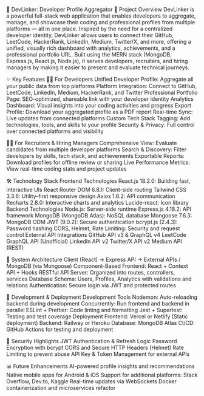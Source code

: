 🔗 DevLinker: Developer Profile Aggregator
📌 Project Overview
DevLinker is a powerful full-stack web application that enables developers to aggregate, manage, and showcase their coding and professional profiles from multiple platforms — all in one place. Inspired by the need for a centralized developer identity, DevLinker allows users to connect their GitHub, LeetCode, HackerRank, LinkedIn, Medium, Twitter/X, and more, offering a unified, visually rich dashboard with analytics, achievements, and a professional portfolio URL.
Built using the MERN stack (MongoDB, Express.js, React.js, Node.js), it serves developers, recruiters, and hiring managers by making it easier to present and evaluate technical journeys.

✨ Key Features
👨‍💻 For Developers
Unified Developer Profile: Aggregate all your public data from top platforms
Platform Integration: Connect to GitHub, LeetCode, LinkedIn, Medium, HackerRank, and Twitter
Professional Portfolio Page: SEO-optimized, shareable link with your developer identity
Analytics Dashboard: Visual insights into your coding activities and progress
Export Profile: Download your aggregated profile as a PDF report
Real-time Sync: Live updates from connected platforms
Custom Tech Stack Tagging: Add technologies, tools, and skills to your profile
Security & Privacy: Full control over connected platforms and visibility

🧑‍🏫 For Recruiters & Hiring Managers
Comprehensive View: Evaluate candidates from multiple developer platforms
Search & Discovery: Filter developers by skills, tech stack, and achievements
Exportable Reports: Download profiles for offline review or sharing
Live Performance Metrics: View real-time coding stats and project updates

🛠️ Technology Stack
Frontend Technologies
React.js 18.2.0: Building fast, interactive UIs
React Router DOM 6.8.1: Client-side routing
Tailwind CSS 3.3.6: Utility-first responsive design
Axios 1.6.2: API communication
Recharts 2.8.0: Interactive charts and analytics
Lucide-react: Icon library
Backend Technologies
Node.js: Server-side runtime
Express.js 4.18.2: API framework
MongoDB (MongoDB Atlas): NoSQL database
Mongoose 7.6.3: MongoDB ODM
JWT (9.0.2): Secure authentication
bcrypt.js (2.4.3): Password hashing
CORS, Helmet, Rate Limiting: Security and request control
External API Integrations
GitHub API v3 & GraphQL v4
LeetCode GraphQL API (Unofficial)
LinkedIn API v2
Twitter/X API v2
Medium API (REST)

🧱 System Architecture
Client (React) → Express API → External APIs / MongoDB (via Mongoose)
Component-Based Frontend: React + Context API + Hooks
RESTful API Server: Organized into routes, controllers, services
Database Schema: Users, Profiles, Analytics with validations and relations
Authentication: Secure login via JWT and protected routes

🚀 Development & Deployment
Development Tools
Nodemon: Auto-reloading backend during development
Concurrently: Run frontend and backend in parallel
ESLint + Prettier: Code linting and formatting
Jest + Supertest: Testing and test coverage
Deployment
Frontend: Vercel or Netlify (Static deployment)
Backend: Railway or Heroku
Database: MongoDB Atlas
CI/CD: GitHub Actions for testing and deployment

🔐 Security Highlights
JWT Authentication & Refresh Logic
Password Encryption with bcrypt
CORS and Secure HTTP Headers (Helmet)
Rate Limiting to prevent abuse
API Key & Token Management for external APIs

📊 Future Enhancements
AI-powered profile insights and recommendations
Native mobile apps for Android & iOS
Support for additional platforms: Stack Overflow, Dev.to, Kaggle
Real-time updates via WebSockets
Docker containerization and microservices refactor
